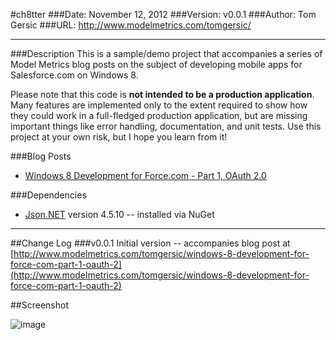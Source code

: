 #ch8tter
###Date: November 12, 2012
###Version: v0.0.1
###Author: Tom Gersic
###URL: http://www.modelmetrics.com/tomgersic/

----------
###Description
This is a sample/demo project that accompanies a series of Model Metrics blog posts on the subject of developing mobile apps for Salesforce.com on Windows 8. 

Please note that this code is **not intended to be a production application**. Many features are implemented only to the extent required to show how they could work in a full-fledged production application, but are missing important things like error handling, documentation, and unit tests. Use this project at your own risk, but I hope you learn from it!

###Blog Posts
* [Windows 8 Development for Force.com - Part 1, OAuth 2.0](http://www.modelmetrics.com/tomgersic/windows-8-development-for-force-com-part-1-oauth-2)

###Dependencies
* [Json.NET][1] version 4.5.10 -- installed via NuGet

----------

##Change Log
###v0.0.1
Initial version -- accompanies blog post at [http://www.modelmetrics.com/tomgersic/windows-8-development-for-force-com-part-1-oauth-2](http://www.modelmetrics.com/tomgersic/windows-8-development-for-force-com-part-1-oauth-2)

##Screenshot

![image](http://www.modelmetrics.com/wp-content/uploads/2012/11/ch8tter_win8_surface.jpg)


  [1]: http://james.newtonking.com/projects/json-net.aspx
  
  